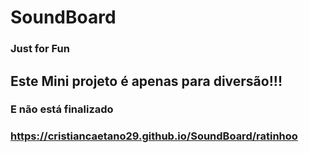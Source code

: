 # SoundBoard

### Just for Fun

## Este Mini projeto é apenas para diversão!!!
### E não está finalizado
### https://cristiancaetano29.github.io/SoundBoard/ratinhoo
